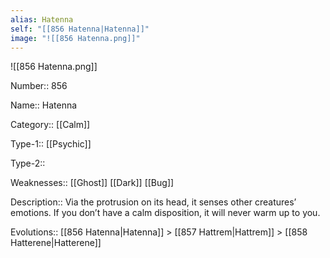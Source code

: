 ```yaml
---
alias: Hatenna
self: "[[856 Hatenna|Hatenna]]"
image: "![[856 Hatenna.png]]"
---
```


![[856 Hatenna.png]]

Number:: 856

Name:: Hatenna

Category:: [[Calm]]

Type-1:: [[Psychic]]

Type-2:: 

Weaknesses:: [[Ghost]] [[Dark]] [[Bug]]

Description:: Via the protrusion on its head, it senses other creatures’ emotions. If you don’t have a calm disposition, it will never warm up to you.

Evolutions:: [[856 Hatenna|Hatenna]] > [[857 Hattrem|Hattrem]] > [[858 Hatterene|Hatterene]]